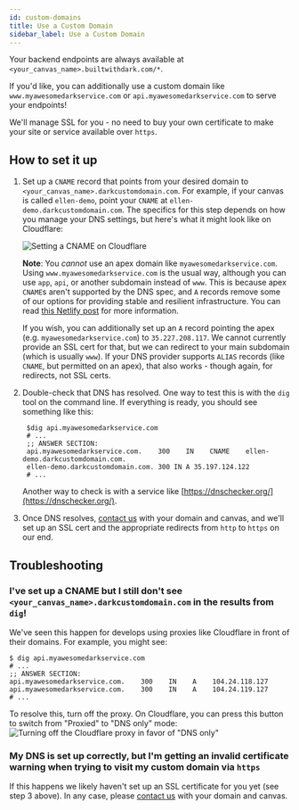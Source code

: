 ```yaml
---
id: custom-domains
title: Use a Custom Domain
sidebar_label: Use a Custom Domain
---
```


Your backend endpoints are always available at `<your_canvas_name>.builtwithdark.com/*`.

If you'd like, you can additionally use a custom domain like `www.myawesomedarkservice.com` or `api.myawesomedarkservice.com` to serve your endpoints!

We'll manage SSL for you - no need to buy your own certificate to make your site or service available over `https`.

## How to set it up

1. Set up a `CNAME` record that points from your desired domain to `<your_canvas_name>.darkcustomdomain.com`.
   For example, if your canvas is called `ellen-demo`, point your `CNAME` at `ellen-demo.darkcustomdomain.com`.
   The specifics for this step depends on how you manage your DNS settings, but here's what it might look like on Cloudflare:

   ![Setting a CNAME on Cloudflare](assets/customdomain/cname-example.png)

   **Note**: You _cannot_ use an apex domain like `myawesomedarkservice.com`. Using `www.myawesomedarkservice.com` is the usual
   way, although you can use `app`, `api`, or another subdomain instead of `www`.
   This is because apex `CNAME`s aren't supported by the DNS spec, and `A` records remove some of our
   options for providing stable and resilient infrastructure.
   You can read [this Netlify post](https://www.netlify.com/blog/2017/02/28/to-www-or-not-www/) for more information.

   If you wish, you can additionally set up an `A` record pointing the apex (e.g. `myawesomedarkservice.com`) to
   `35.227.208.117`. We cannot currently provide an SSL cert for that, but we can
   redirect to your main subdomain (which is usually `www`). If your DNS provider supports
   `ALIAS` records (like `CNAME`, but permitted on an apex), that also works - though
   again, for redirects, not SSL certs.

2. Double-check that DNS has resolved. One way to test this is with the `dig` tool on the command line. If everything is ready, you should see something like this:

   ```shell
    $dig api.myawesomedarkservice.com
    # ...
    ;; ANSWER SECTION:
    api.myawesomedarkservice.com.    300    IN    CNAME    ellen-demo.darkcustomdomain.com.
    ellen-demo.darkcustomdomain.com. 300 IN A 35.197.124.122
    # ...
   ```

   Another way to check is with a service like [https://dnschecker.org/](https://dnschecker.org/).

3. Once DNS resolves, [contact us](support) with your domain and canvas, and we'll set up an SSL cert and the appropriate redirects from `http` to `https` on our end.

## Troubleshooting

### I've set up a CNAME but I still don't see `<your_canvas_name>.darkcustomdomain.com` in the results from `dig`!

We've seen this happen for develops using proxies like Cloudflare in front of their domains. For example, you might see:

```shell
$ dig api.myawesomedarkservice.com
# ...
;; ANSWER SECTION:
api.myawesomedarkservice.com.    300    IN    A    104.24.118.127
api.myawesomedarkservice.com.    300    IN    A    104.24.119.127
# ...
```

To resolve this, turn off the proxy. On Cloudflare, you can press this button to switch from "Proxied" to "DNS only" mode:
![Turning off the Cloudflare proxy in favor of "DNS only"](assets/customdomain/cloudflare-proxy.png)

### My DNS is set up correctly, but I'm getting an invalid certificate warning when trying to visit my custom domain via `https`

If this happens we likely haven't set up an SSL certificate for you yet (see step 3 above). In any case, please [contact us](support) with your domain and canvas.
